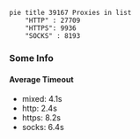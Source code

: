 
```mermaid
pie title 39167 Proxies in list
    "HTTP" : 27709
    "HTTPS": 9936
    "SOCKS" : 8193
```

### Some Info
#### Average Timeout

- mixed: 4.1s
- http: 2.4s
- https: 8.2s
- socks: 6.4s